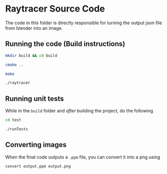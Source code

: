 # Raytracer Source Code 
The code in this folder is directly responsible for turning the output json file from blender 
into an image. 

## Running the code (Build instructions)
```bash
mkdir build && cd build

cmake ..

make

./raytracer
```

## Running unit tests
While in the `build` folder and _after_ building the project, do the following 
```bash
cd test 

./runTests
```

## Converting images 
When the final code outputs a `.ppm` file, you can convert it into a png using 
```bash
convert output.ppm output.png
```
